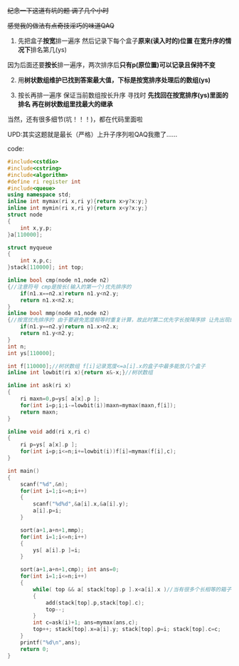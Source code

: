 ~~纪念一下这道有坑的题 调了几个小时~~

~~感觉我的做法有点奇技淫巧的味道QAQ~~

1. 先把盒子**按宽**排一遍序 然后记录下每个盒子**原来(读入时的)位置 在宽升序的情况下**排名第几(ys) 

因为后面还要**按长**排一遍序，两次排序后**只有p(原位置)可以记录且保持不变**

2. 用**树状数组维护已找到答案最大值，下标是按宽排序处理后的数组(ys)** 

3. 按长再排一遍序 保证当前数组按长升序 寻找时 **先找回在按宽排序(ys)里面的排名 再在树状数组里找最大的继承**

当然，还有很多细节(坑！！！)，都在代码里面啦

UPD:其实这题就是最长（严格）上升子序列啦QAQ我撒了……

code:

```cpp
#include<cstdio>
#include<cstring>
#include<algorithm>
#define ri register int
#include<queue>
using namespace std;
inline int mymax(ri x,ri y){return x>y?x:y;}
inline int mymin(ri x,ri y){return x<y?x:y;}
struct node
{
    int x,y,p;
}a[110000];

struct myqueue
{
    int x,p,c;
}stack[110000]; int top;

inline bool cmp(node n1,node n2)
{//注意符号 cmp是按长(输入的第一个)优先排序的 
    if(n1.x==n2.x)return n1.y<n2.y;
    return n1.x<n2.x;
}
inline bool mmp(node n1,node n2)
{//按宽优先排序的 由于要避免宽度相等时重复计算，故此时第二优先字长按降序排 让先出现的排在后面，后出现的排在前面，就可以避免（y相同时）后出现的继承前面出现的
    if(n1.y==n2.y)return n1.x>n2.x;
    return n1.y<n2.y;
}
int n;
int ys[110000];

int f[110000];//树状数组 f[i]记录宽度<=a[i].x的盒子中最多能放几个盒子 
inline int lowbit(ri x){return x&-x;}//树状数组 

inline int ask(ri x)
{
    ri maxn=0,p=ys[ a[x].p ];
    for(int i=p;i;i-=lowbit(i))maxn=mymax(maxn,f[i]);
    return maxn;
}

inline void add(ri x,ri c)
{
    ri p=ys[ a[x].p ];
    for(int i=p;i<=n;i+=lowbit(i))f[i]=mymax(f[i],c);
}

int main()
{
    scanf("%d",&n);
    for(int i=1;i<=n;i++)
    {
        scanf("%d%d",&a[i].x,&a[i].y);
        a[i].p=i;
    }

    sort(a+1,a+n+1,mmp);
    for(int i=1;i<=n;i++)
    {
        ys[ a[i].p ]=i;
    }

    sort(a+1,a+n+1,cmp); int ans=0;
    for(int i=1;i<=n;i++)
    {
        while( top && a[ stack[top].p ].x<a[i].x )//当有很多个长相等的箱子时，加入备选栈 因为长或宽相等都不能套进
        {
            add(stack[top].p,stack[top].c);
            top--;
        }
        int c=ask(i)+1; ans=mymax(ans,c);
        top++; stack[top].x=a[i].y; stack[top].p=i; stack[top].c=c;
    }
    printf("%d\n",ans);
    return 0;
}
```
